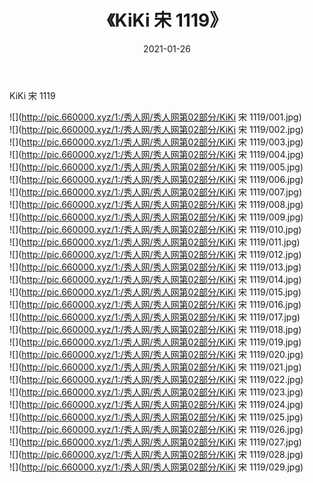 ﻿---
layout: post
title:  《KiKi 宋 1119》
date:   2021-01-26
img: http://pic.660000.xyz/1:/秀人网/秀人网第02部分/KiKi 宋 1119/000.jpg
categories: [美女, 清纯, 唯美]
---

KiKi 宋 1119

  ![](http://pic.660000.xyz/1:/秀人网/秀人网第02部分/KiKi 宋 1119/001.jpg) <br> ![](http://pic.660000.xyz/1:/秀人网/秀人网第02部分/KiKi 宋 1119/002.jpg) <br> ![](http://pic.660000.xyz/1:/秀人网/秀人网第02部分/KiKi 宋 1119/003.jpg) <br> ![](http://pic.660000.xyz/1:/秀人网/秀人网第02部分/KiKi 宋 1119/004.jpg) <br> ![](http://pic.660000.xyz/1:/秀人网/秀人网第02部分/KiKi 宋 1119/005.jpg) <br> ![](http://pic.660000.xyz/1:/秀人网/秀人网第02部分/KiKi 宋 1119/006.jpg) <br> ![](http://pic.660000.xyz/1:/秀人网/秀人网第02部分/KiKi 宋 1119/007.jpg) <br> ![](http://pic.660000.xyz/1:/秀人网/秀人网第02部分/KiKi 宋 1119/008.jpg) <br> ![](http://pic.660000.xyz/1:/秀人网/秀人网第02部分/KiKi 宋 1119/009.jpg) <br> ![](http://pic.660000.xyz/1:/秀人网/秀人网第02部分/KiKi 宋 1119/010.jpg) <br> ![](http://pic.660000.xyz/1:/秀人网/秀人网第02部分/KiKi 宋 1119/011.jpg) <br> ![](http://pic.660000.xyz/1:/秀人网/秀人网第02部分/KiKi 宋 1119/012.jpg) <br> ![](http://pic.660000.xyz/1:/秀人网/秀人网第02部分/KiKi 宋 1119/013.jpg) <br> ![](http://pic.660000.xyz/1:/秀人网/秀人网第02部分/KiKi 宋 1119/014.jpg) <br> ![](http://pic.660000.xyz/1:/秀人网/秀人网第02部分/KiKi 宋 1119/015.jpg) <br> ![](http://pic.660000.xyz/1:/秀人网/秀人网第02部分/KiKi 宋 1119/016.jpg) <br> ![](http://pic.660000.xyz/1:/秀人网/秀人网第02部分/KiKi 宋 1119/017.jpg) <br> ![](http://pic.660000.xyz/1:/秀人网/秀人网第02部分/KiKi 宋 1119/018.jpg) <br> ![](http://pic.660000.xyz/1:/秀人网/秀人网第02部分/KiKi 宋 1119/019.jpg) <br> ![](http://pic.660000.xyz/1:/秀人网/秀人网第02部分/KiKi 宋 1119/020.jpg) <br> ![](http://pic.660000.xyz/1:/秀人网/秀人网第02部分/KiKi 宋 1119/021.jpg) <br> ![](http://pic.660000.xyz/1:/秀人网/秀人网第02部分/KiKi 宋 1119/022.jpg) <br> ![](http://pic.660000.xyz/1:/秀人网/秀人网第02部分/KiKi 宋 1119/023.jpg) <br> ![](http://pic.660000.xyz/1:/秀人网/秀人网第02部分/KiKi 宋 1119/024.jpg) <br> ![](http://pic.660000.xyz/1:/秀人网/秀人网第02部分/KiKi 宋 1119/025.jpg) <br> ![](http://pic.660000.xyz/1:/秀人网/秀人网第02部分/KiKi 宋 1119/026.jpg) <br> ![](http://pic.660000.xyz/1:/秀人网/秀人网第02部分/KiKi 宋 1119/027.jpg) <br> ![](http://pic.660000.xyz/1:/秀人网/秀人网第02部分/KiKi 宋 1119/028.jpg) <br> ![](http://pic.660000.xyz/1:/秀人网/秀人网第02部分/KiKi 宋 1119/029.jpg) <br>